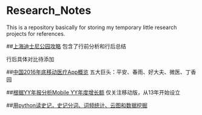 # Research_Notes
This is a repository basically for storing my temporary little research projects for references.

##[上海迪士尼公园攻略](https://github.com/vivi3nli/Research_Notes/tree/master/Disneyland-Shanghai)
包含了行前分析和行后总结

行后具体对比待添加

##[中国2016年底移动医疗App概览](https://github.com/vivi3nli/Research_Notes/tree/master/MobileHealthChine%E4%B8%AD%E5%9B%BD%E7%A7%BB%E5%8A%A8%E5%8C%BB%E7%96%97)
五大巨头：平安、春雨、好大夫、微医、丁香园

##[根据YY年报分析Mobile YY年度增长额](https://github.com/vivi3nli/Research_Notes/tree/master/YY-Mobile-Growth)
仅关注移动版，从13年开始设立

##[用python读史记，史记分词、词频统计、云图和数据挖掘](https://github.com/vivi3nli/Research_Notes/tree/master/History_dataminig)
